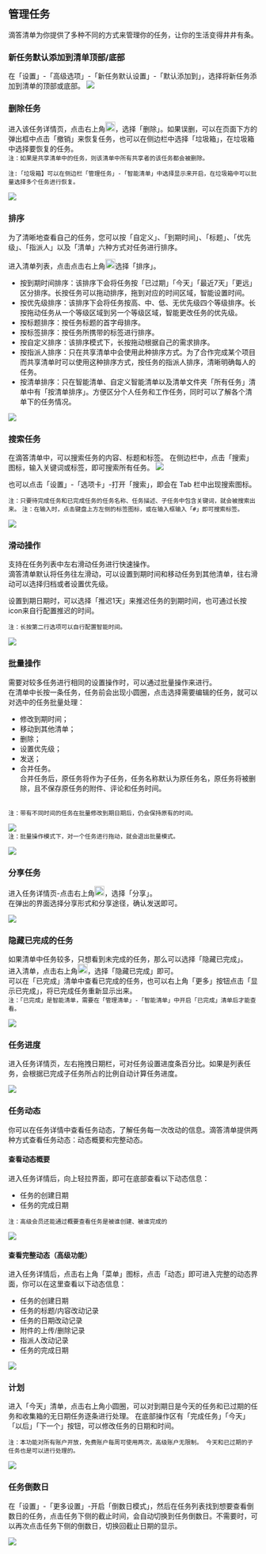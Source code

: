 ## 管理任务

滴答清单为你提供了多种不同的方式来管理你的任务，让你的生活变得井井有条。

### 新任务默认添加到清单顶部/底部

在「设置」-「高级选项」-「新任务默认设置」-「默认添加到」，选择将新任务添加到清单的顶部或底部。 ![](../images/android/xinrenwu.png)

### 删除任务

进入该任务详情页，点击右上角<img src="../images/android/image001.png" title="更多" width="20" />，选择「删除」。如果误删，可以在页面下方的弹出框中点击「撤销」来恢复任务，也可以在侧边栏中选择「垃圾箱」，在垃圾箱中选择要恢复的任务。 <br>`注：如果是共享清单中的任务，则该清单中所有共享者的该任务都会被删除。`

`注:「垃圾箱】可以在侧边栏「管理任务」-「智能清单」中选择显示来开启，在垃圾箱中可以批量选择多个任务进行恢复。`

![](../images/android/delete.png)

### 排序

为了清晰地查看自己的任务，您可以按「自定义」、「到期时间」、「标题」、「优先级」、「指派人」以及「清单」六种方式对任务进行排序。

进入清单列表，点击点击右上角<img src="../images/android/image001.png" title="更多" width="20" />选择「排序」。

* 按到期时间排序：该排序下会将任务按「已过期」「今天」「最近7天」「更远」区分排序。长按任务可以拖动排序，拖到对应的时间区域，智能设置时间。
* 按优先级排序：该排序下会将任务按高、中、低、无优先级四个等级排序。长按拖动任务从一个等级区域到另一个等级区域，智能更改任务的优先级。
* 按标题排序：按任务标题的首字母排序。
* 按标签排序：按任务所携带的标签进行排序。
* 按自定义排序：该排序模式下，长按拖动根据自己的需求排序。
* 按指派人排序：只在共享清单中会使用此种排序方式。为了合作完成某个项目而共享清单时可以使用这种排序方式，按任务的指派人排序，清晰明确每人的任务。
* 按清单排序：只在智能清单、自定义智能清单以及清单文件夹「所有任务」清单中有「按清单排序」。方便区分个人任务和工作任务，同时可以了解各个清单下的任务情况。

![](../images/android/Screenshot_20180516-150237.png)

### 搜索任务

在滴答清单中，可以搜索任务的内容、标题和标签。 在侧边栏中，点击「搜索」图标，输入关键词或标签，即可搜索所有任务。
![](../images/android/Search20for.png)

也可以点击「设置」-「选项卡」-打开「搜索」，即会在 Tab 栏中出现搜索图标。

`注：只要待完成任务和已完成任务的任务名称、任务描述、子任务中包含关键词，就会被搜索出来。`
`注：在输入时，点击键盘上方左侧的标签图标，或在输入框输入「#」即可搜索标签。`

![](../images/android/searchtag.png)


### 滑动操作

支持在任务列表中左右滑动任务进行快速操作。 <br >滴答清单默认将任务往左滑动，可以设置到期时间和移动任务到其他清单，往右滑动可以选择归档或者设置优先级。

设置到期日期时，可以选择「推迟1天」来推迟任务的到期时间，也可通过长按icon来自行配置推迟的时间。

`注：长按第二行选项可以自行配置智能时间。`

![](../images/android/Slide.png)

### 批量操作

需要对较多任务进行相同的设置操作时，可以通过批量操作来进行。 <br>在清单中长按一条任务，任务前会出现小圆圈，点击选择需要编辑的任务，就可以对选中的任务批量处理：

* 修改到期时间；
* 移动到其他清单；
* 删除；
* 设置优先级；
* 发送；
* 合并任务。
  <br>合并任务后，原任务将作为子任务，任务名称默认为原任务名，原任务将被删除，且不保存原任务的附件、评论和任务时间。

<br>`注：带有不同时间的任务在批量修改到期日期后，仍会保持原有的时间。`

![](../images/android/piliangxiugai.png) <br>`注：批量操作模式下，对一个任务进行拖动，就会退出批量模式。`

![](../images/android/Bulk20Operations.png)

### 分享任务

进入任务详情页-点击右上角<img src="../images/android/image001.png" title="更多" width="20" />，选择「分享」。 <br>在弹出的界面选择分享形式和分享途径，确认发送即可。

![](../images/android/share.png)

### 隐藏已完成的任务

如果清单中任务较多，只想看到未完成的任务，那么可以选择「隐藏已完成」。 <br>进入清单，点击右上角<img src="../images/android/image001.png" title="更多" width="20" />，选择「隐藏已完成」即可。 <br> 可以在「已完成」清单中查看已完成的任务，也可以右上角「更多」按钮点击「显示已完成」，将已完成任务重新显示出来。 <br >`注：「已完成」是智能清单，需要在「管理清单」-「智能清单」中开启「已完成」清单后才能查看。`

![](../images/android/Completed.png)

### 任务进度

进入任务详情页，左右拖拽日期栏，可对任务设置进度条百分比。如果是列表任务，会根据已完成子任务所占的比例自动计算任务进度。

![](../images/android/schedule.png)

### 任务动态

你可以在任务详情中查看任务动态，了解任务每一次改动的信息。滴答清单提供两种方式查看任务动态：动态概要和完整动态。

#### 查看动态概要

进入任务详情后，向上轻拉界面，即可在底部查看以下动态信息：

* 任务的创建日期
* 任务的完成日期

`注：高级会员还能通过概要查看任务是被谁创建、被谁完成的`

![](../images/android/Taskactivities1.png)

#### 查看完整动态（高级功能）

进入任务详情后，点击右上角「菜单」图标，点击「动态」即可进入完整的动态界面，你可以在这里查看以下动态信息：

* 任务的创建日期
* 任务的标题/内容改动记录
* 任务的日期改动记录
* 附件的上传/删除记录
* 指派人改动记录
* 任务的完成日期

![](../images/android/Taskactivities2.png)

### 计划

进入「今天」清单，点击右上角小圆圈，可以对到期日是今天的任务和已过期的任务和收集箱的无日期任务逐条进行处理。
在底部操作区有「完成任务」「今天」「以后」「下一个」按钮，可以修改任务的日期和时间。

`注：本功能对所有账户开放，免费账户每周可使用两次，高级账户无限制。 今天和已过期的子任务也是可以进行处理的。`

![](../images/android/plan.png)

### 任务倒数日

在「设置」-「更多设置」-开启「倒数日模式」，然后在任务列表找到想要查看倒数日的任务，点击任务下侧的截止时间，会自动切换到任务倒数日。不需要时，可以再次点击任务下侧的倒数日，切换回截止日期的显示。

![](../images/android/daoshuri.png)